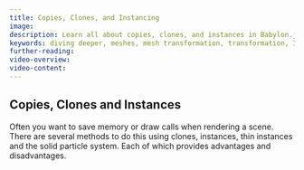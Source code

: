 ```yaml
---
title: Copies, Clones, and Instancing
image:
description: Learn all about copies, clones, and instances in Babylon.js.
keywords: diving deeper, meshes, mesh transformation, transformation, Instancing, Copies, clones
further-reading:
video-overview:
video-content:
---
```


## Copies, Clones and Instances

Often you want to save memory or draw calls when rendering a scene. There are several methods to do this using clones, instances, thin instances and the solid particle system. Each of which provides advantages and disadvantages.
